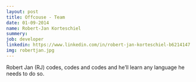```yaml
---
layout: post
title: Offcouse - Team
date: 01-09-2014
name: Robert-Jan Korteschiel
summery:
job: developer
linkedin: https://www.linkedin.com/in/robert-jan-korteschiel-b6214147
img: robertjan.jpg
---
```

Robert Jan (RJ) codes, codes and codes and he’ll learn any language he needs to do so. 
